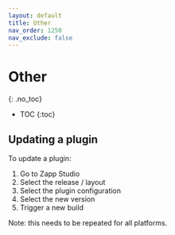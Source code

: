 ```yaml
---
layout: default
title: Other
nav_order: 1250
nav_exclude: false
---
```

# Other
{: .no_toc}

- TOC
{:toc}

## Updating a plugin
To update a plugin:
1. Go to Zapp Studio
1. Select the release / layout
1. Select the plugin configuration
1. Select the new version 
1. Trigger a new build 

Note: this needs to be repeated for all platforms. 

